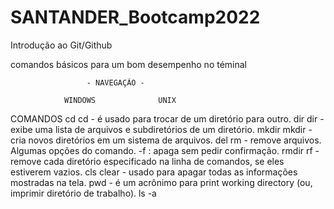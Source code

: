 # SANTANDER_Bootcamp2022

Introdução ao Git/Github

comandos básicos para um bom desempenho no téminal

                     - NAVEGAÇÃO -
 
                WINDOWS              UNIX

COMANDOS          cd                  cd        -  é usado para trocar de um diretório para outro.
                  dir                 dir       -  exibe uma lista de arquivos e subdiretórios de um diretório.
                 mkdir               mkdir      -  cria novos diretórios em um sistema de arquivos.
                  del                 rm        -  remove arquivos. Algumas opções do comando. -f : apaga sem pedir confirmação.
                 rmdir                rf        -  remove cada diretório especificado na linha de comandos, se eles estiverem vazios.
                  cls                clear      -   usado para apagar todas as informações mostradas na tela.
                                      pwd       -  é um acrônimo para print working directory (ou, imprimir diretório de                                                            trabalho).
                                     ls -a
